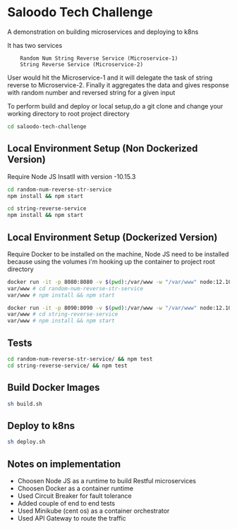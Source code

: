 # Saloodo Tech Challenge

A demonstration on building microservices and deploying to k8ns

It has two services
```
    Random Num String Reverse Service (Microservice-1)
    String Reverse Service (Microservice-2)
```

User would hit the Microservice-1 and it will delegate the task of string reverse to Microservice-2. Finally it aggregates the data and gives response with random number and reversed string for a given input


To perform build and deploy or local setup,do a git clone and change your working directory to root project directory
```bash
cd saloodo-tech-challenge
```

## Local Environment Setup (Non Dockerized Version)

Require Node JS Insatll with version -10.15.3
```bash
cd random-num-reverse-str-service
npm install && npm start
```
```bash
cd string-reverse-service
npm install && npm start
```

## Local Environment Setup (Dockerized Version)

Require Docker to be installed on the machine, Node JS need to be installed because using the volumes i'm hooking up the container to project root directory

```bash
docker run -it -p 8080:8080 -v $(pwd):/var/www -w "/var/www" node:12.10.0-alpine sh
var/www # cd random-num-reverse-str-service
var/www # npm install && npm start
```
```bash
docker run -it -p 8090:8090 -v $(pwd):/var/www -w "/var/www" node:12.10.0-alpine sh
var/www # cd string-reverse-service
var/www # npm install && npm start
```

## Tests

```bash
cd random-num-reverse-str-service/ && npm test
cd string-reverse-service/ && npm test
```

## Build Docker Images

```bash
sh build.sh
```
## Deploy to k8ns

```bash
sh deploy.sh
```

## Notes on implementation
- Choosen Node JS as a runtime to build Restful microservices
- Choosen Docker as a container runtime
- Used Circuit Breaker for fault tolerance
- Added couple of end to end tests
- Used Minikube (cent os) as a container orchestrator
- Used API Gateway to route the traffic

